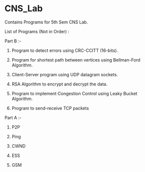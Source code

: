 # CNS_Lab

Contains Programs for 5th Sem CNS Lab.

List of Programs (Not in Order) :

Part B :-

1) Program to detect errors using CRC-CCITT (16-bits).

2) Program for shortest path between vertices using Bellman-Ford Algorithm.

3) Client-Server program using UDP datagram sockets.

4) RSA Algorithm to encrypt and decrypt the data.

5) Program to implement Congestion Control using Leaky Bucket Algorithm.

6) Program to send-receive TCP packets

Part A :-

1) P2P

2) Ping

3) CWND

4) ESS

5) GSM
